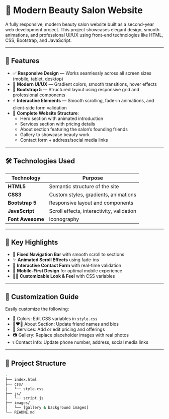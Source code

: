 # 💄 Modern Beauty Salon Website

A fully responsive, modern beauty salon website built as a second-year web development project. This project showcases elegant design, smooth animations, and professional UI/UX using front-end technologies like HTML, CSS, Bootstrap, and JavaScript.

---

## 🌟 Features

- ✅ **Responsive Design** — Works seamlessly across all screen sizes (mobile, tablet, desktop)
- 🎨 **Modern UI/UX** — Gradient colors, smooth transitions, hover effects
- 🧩 **Bootstrap 5** — Structured layout using responsive grid and professional components
- ⚡ **Interactive Elements** — Smooth scrolling, fade-in animations, and client-side form validation
- 💬 **Complete Website Structure**:
  - Hero section with animated introduction
  - Services section with pricing details
  - About section featuring the salon’s founding friends
  - Gallery to showcase beauty work
  - Contact form + address/social media links

---

## 🛠️ Technologies Used

| Technology      | Purpose                           |
|----------------|------------------------------------|
| **HTML5**       | Semantic structure of the site     |
| **CSS3**        | Custom styles, gradients, animations |
| **Bootstrap 5** | Responsive layout and components  |
| **JavaScript**  | Scroll effects, interactivity, validation |
| **Font Awesome**| Iconography                       |

---

## 🔑 Key Highlights

- 📌 **Fixed Navigation Bar** with smooth scroll to sections
- ✨ **Animated Scroll Effects** using fade-ins
- 📩 **Interactive Contact Form** with real-time validation
- 📱 **Mobile-First Design** for optimal mobile experience
- 🧑‍🎨 **Customizable Look & Feel** with CSS variables

---

## 🧰 Customization Guide

Easily customize the following:

- 🎨 Colors: Edit CSS variables in `style.css`
- 👩‍❤️‍👩 About Section: Update friend names and bios
- 💅 Services: Add or edit pricing and offerings
- 📷 Gallery: Replace placeholder images with real photos
- 📞 Contact Info: Update phone number, address, social media links

---

## 📂 Project Structure

```bash
.
├── index.html
├── css/
│   └── style.css
├── js/
│   └── script.js
├── images/
│   └── [gallery & background images]
└── README.md

